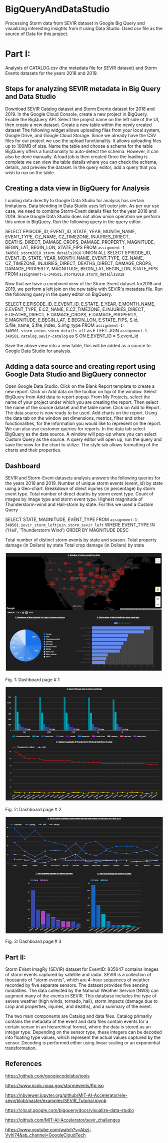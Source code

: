 # BigQueryAndDataStudio
Processing Storm data from SEVIR dataset in Google Big Query and visualizing interesting insights from it using Data Studio. Used csv file as the source of Data for this project.
# Part I: 
Analysis of CATALOG.csv (the metadata file for SEVIR dataset) and Storm Events datasets for the years 2018 and 2019. 
## Steps for analyzing SEVIR metadata in Big Query and Data Studio
Download SEVIR Catalog dataset and Storm Events dataset for 2018 and 2019.
In the Google Cloud Console, create a new project in BigQuery. 
Enable the BigQuery API. 
Select the project name on the left side of the UI, then create a new dataset.
Create a new table within the newly created dataset
The following widget allows uploading files from your local system, Google Drive, and Google Cloud Storage.
Since we already have the CSV files for our project we use the upload functionality. It allows uploading files up to 100MB of size.
Name the table and choose a schema for the table
BigQuery offers a functionality to auto-detect the schema. However, it can also be done manually.
A load job is then created
Once the loading is complete we can view the table details where you can check the schema, details, and preview the dataset. 
In the query editor, add a query that you wish to run on the table. 
## Creating a data view in BigQuery for Analysis
Loading data directly to Google Data Studio for analysis has certain limitations. Data blending in Data Studio uses left outer join. 
As per our use case, we need to combine Storm-Event details files for the year 2018 and 2019. Since Google Data Studio does not allow union operation we perform this union in BigQuery. Run the following query in the query editor.
 
SELECT EPISODE_ID, EVENT_ID, STATE, YEAR, MONTH_NAME, EVENT_TYPE, CZ_NAME, CZ_TIMEZONE, INJURIES_DIRECT, DEATHS_DIRECT, DAMAGE_CROPS, DAMAGE_PROPERTY, MAGNITUDE, BEGIN_LAT, BEGIN_LON, STATE_FIPS 
FROM `assignment-1-340501.storm2018.storm_details2018`
UNION ALL 
SELECT EPISODE_ID, EVENT_ID, STATE, YEAR, MONTH_NAME, EVENT_TYPE, CZ_NAME, CZ_TIMEZONE, INJURIES_DIRECT, DEATHS_DIRECT, DAMAGE_CROPS, DAMAGE_PROPERTY, MAGNITUDE, BEGIN_LAT, BEGIN_LON, STATE_FIPS 
FROM `assignment-1-340501.storm2019.storm_details2019`

 
Now that we have a combined view of the Storm-Event dataset for2018 and 2019, we perform a left join on the new table with SEVIR's metadata file. Run the following query in the query editor on BigQuery.

SELECT E.EPISODE_ID, E.EVENT_ID, E.STATE, E.YEAR, E.MONTH_NAME, E.EVENT_TYPE, E.CZ_NAME, E.CZ_TIMEZONE, E.INJURIES_DIRECT, E.DEATHS_DIRECT, E.DAMAGE_CROPS, E.DAMAGE_PROPERTY, E.MAGNITUDE, E.BEGIN_LAT, E.BEGIN_LON, E.STATE_FIPS, S.id, S.file_name, S.file_index, S.img_type 
FROM `assignment-1-340501.storm_union.storm_details_all` as E LEFT JOIN `assignment-1-340501.catalog.sevir-catalog` as S ON E.EVENT_ID = S.event_id


Save the above view into a new table, this will be added as a source to Google Data Studio for analysis.





## Adding a data source and creating report using Google Data Studio and BigQuery connector
Open Google Data Studio. Click on the Blank Report template to create a new report.
Click on Add data on the toolbar on top of the window. Select BigQuery from Add data to report popup.
From My Projects, select the name of your project under which you are creating the report. Then select the name of the source dataset and the table name. Click on Add to Report. The data source is now ready to be used.
Add charts on the report. Using the data tab on the window set dimensions, metrics, filter and other functionalities, for the information you would like to represent on the report.
We can also use customer queries for reports. In the data tab select BigQuery as the data source. A window will pop-up where you can select Custom Query as the source. A query editor will open up, run the query and save the view for the chart to utilize. 
The style tab allows formatting of the charts and their properties.

## Dashboard
SEVIR and Storm-Event datasets analysis answers the following queries for the years 2018 and 2019.
Number of unique storm events (event_id) by state using a Geo-chart.
Breakdown of direct injuries (in percentage) by storm event type.
Total number of direct deaths by storm event type.
Count of images by image type and storm event type.
Highest magnitude of Thunderstorm-wind and Hail-storm by state.
For this we used a Custom Query

SELECT STATE, MAGNITUDE, EVENT_TYPE
FROM `assignment-1-340501.sevir_storm_leftjoin.storm_sevir_left`
WHERE EVENT_TYPE IN ('Hail', 'Thunderstorm Wind')
ORDER BY MAGNITUDE DESC


Total number of distinct storm events by state and season.
Total property damage (in Dollars) by state
Total crop damage (in Dollars) by state


![DashBoard_1](https://github.com/Abhishek18101996/BigQueryAndDataStudio/blob/main/DashBoard_1.png)



Fig. 1: Dashboard page # 1

![Dashboard_2](https://github.com/Abhishek18101996/BigQueryAndDataStudio/blob/main/Dashboard_2.png)



Fig. 2: Dashboard page # 2

![Dashboard](https://github.com/Abhishek18101996/BigQueryAndDataStudio/blob/main/Dashbooard_3.png)



Fig. 3: Dashboard page # 3















## Part II: 
Storm EVent ImagRy (SEVIR) dataset for EventID: 835047 contains images of storm events captured by satellite and radar. SEVIR is a collection of thousands of "storm events", which are 4-hour sequences of weather recorded by five separate sensors. The dataset provides five sensing modalities. 
The data collected by the National Weather Service (NWS) can augment many of the events in SEVIR. This database includes the type of severe weather (high winds, tornado, hail), storm impacts (damage due to crop and properties, injuries, and deaths), and a summary of the event.

The two main components are Catalog and data files. Catalog primarily contains the metadata of the event and data files contain events for a certain sensor in an hierarchical format, where the data is stored as an integer type. Depending on the sensor type, these integers can be decoded into floating type values, which represent the actual values captured by the sensor. Decoding is performed either using linear scaling or an exponential transformation.
## References 
https://github.com/googlecodelabs/tools

https://www.ncdc.noaa.gov/stormevents/ftp.jsp

https://nbviewer.jupyter.org/github/MIT-AI-Accelerator/eie-sevir/blob/master/examples/SEVIR_Tutorial.ipynb

https://cloud.google.com/bigquery/docs/visualize-data-studio

https://github.com/MIT-AI-Accelerator/sevir_challenges

https://www.youtube.com/watch?v=Abzj-Vyhi74&ab_channel=GoogleCloudTech
